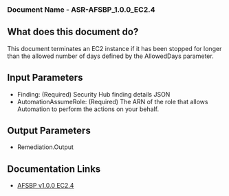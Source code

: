 ### Document Name - ASR-AFSBP_1.0.0_EC2.4
 
## What does this document do?
This document terminates an EC2 instance if it has been stopped for longer than the allowed number of days defined by the AllowedDays parameter.
 
## Input Parameters
* Finding: (Required) Security Hub finding details JSON
* AutomationAssumeRole: (Required) The ARN of the role that allows Automation to perform the actions on your behalf.
 
## Output Parameters
* Remediation.Output
 
## Documentation Links
* [AFSBP v1.0.0 EC2.4](https://docs.aws.amazon.com/securityhub/latest/userguide/ec2-controls.html#ec2-4)